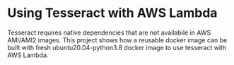 # Using Tesseract with AWS Lambda

Tesseract requires native dependencies that are not availabile in AWS AMI/AMI2 images. This project shows how a reusable docker image can be built with fresh ubuntu20.04-python3.8 docker image to use tesseract with AWS Lambda.
